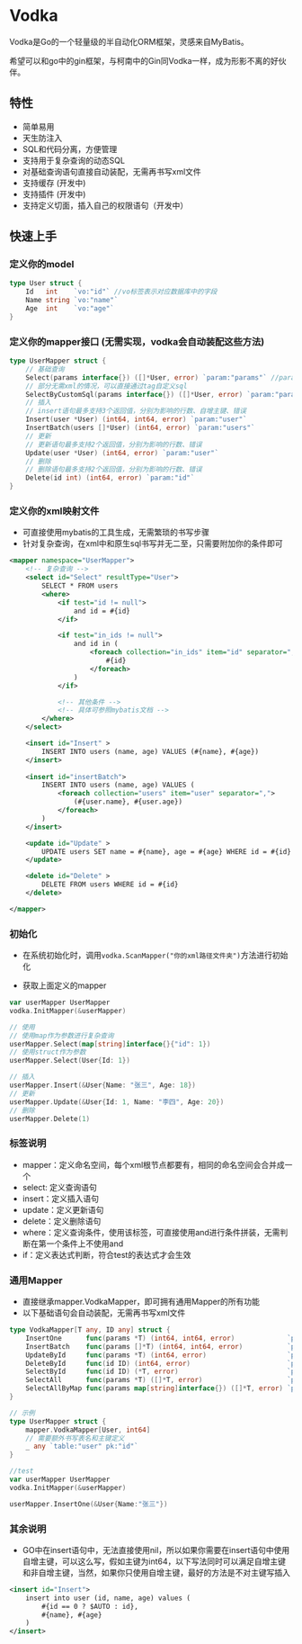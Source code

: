 # Vodka

Vodka是Go的一个轻量级的半自动化ORM框架，灵感来自MyBatis。

希望可以和go中的gin框架，与柯南中的Gin同Vodka一样，成为形影不离的好伙伴。

## 特性

- 简单易用 
- 天生防注入
- SQL和代码分离，方便管理
- 支持用于复杂查询的动态SQL
- 对基础查询语句直接自动装配，无需再书写xml文件
- 支持缓存 (开发中)
- 支持插件 (开发中)
- 支持定义切面，插入自己的权限语句（开发中）

## 快速上手

### 定义你的model
```go
type User struct {
    Id   int    `vo:"id"` //vo标签表示对应数据库中的字段 
    Name string `vo:"name"`
    Age  int    `vo:"age"`
}
```

### 定义你的mapper接口 (无需实现，vodka会自动装配这些方法)
```go
type UserMapper struct {
    // 基础查询
    Select(params interface{}) ([]*User, error) `param:"params"` //params为在xml中映射的名字
    // 部分无需xml的情况，可以直接通过tag自定义sql
    SelectByCustomSql(params interface{}) ([]*User, error) `param:"params" sql:"select * from user where id = #{id}"`
    // 插入
    // insert语句最多支持3个返回值，分别为影响的行数、自增主键、错误
    Insert(user *User) (int64, int64, error) `param:"user"`
    InsertBatch(users []*User) (int64, error) `param:"users"`
    // 更新
    // 更新语句最多支持2个返回值，分别为影响的行数、错误
    Update(user *User) (int64, error) `param:"user"`
    // 删除
    // 删除语句最多支持2个返回值，分别为影响的行数、错误
    Delete(id int) (int64, error) `param:"id"`
}
```

### 定义你的xml映射文件
- 可直接使用mybatis的工具生成，无需繁琐的书写步骤
- 针对复杂查询，在xml中和原生sql书写并无二至，只需要附加你的条件即可
```xml
<mapper namespace="UserMapper">
    <!-- 复杂查询 -->
    <select id="Select" resultType="User">
        SELECT * FROM users 
        <where>
            <if test="id != null">
                and id = #{id}
            </if>

            <if test="in_ids != null">
                and id in (
                    <foreach collection="in_ids" item="id" separator=",">
                        #{id}
                    </foreach>
                )
            </if>

            <!-- 其他条件 -->
            <!-- 具体可参照mybatis文档 -->
        </where>
    </select>

    <insert id="Insert" >
        INSERT INTO users (name, age) VALUES (#{name}, #{age})
    </insert>
    
    <insert id="insertBatch">
        INSERT INTO users (name, age) VALUES (
            <foreach collection="users" item="user" separator=",">
                (#{user.name}, #{user.age})
            </foreach>
        )
    </insert>

    <update id="Update" >
        UPDATE users SET name = #{name}, age = #{age} WHERE id = #{id}
    </update>

    <delete id="Delete" >
        DELETE FROM users WHERE id = #{id}
    </delete>

</mapper>
```

### 初始化
- 在系统初始化时，调用`vodka.ScanMapper("你的xml路径文件夹")`方法进行初始化

- 获取上面定义的mapper
```go
var userMapper UserMapper
vodka.InitMapper(&userMapper)

// 使用
// 使用map作为参数进行复杂查询
userMapper.Select(map[string]interface{}{"id": 1})
// 使用struct作为参数
userMapper.Select(User{Id: 1})

// 插入
userMapper.Insert(&User{Name: "张三", Age: 18})
// 更新
userMapper.Update(&User{Id: 1, Name: "李四", Age: 20})
// 删除
userMapper.Delete(1)
```


### 标签说明
 
- mapper：定义命名空间，每个xml根节点都要有，相同的命名空间会合并成一个
- select: 定义查询语句
- insert：定义插入语句
- update：定义更新语句
- delete：定义删除语句
- where：定义查询条件，使用该标签，可直接使用and进行条件拼装，无需判断在第一个条件上不使用and
- if：定义表达式判断，符合test的表达式才会生效

### 通用Mapper
- 直接继承mapper.VodkaMapper，即可拥有通用Mapper的所有功能
- 以下基础语句会自动装配，无需再书写xml文件
```go
type VodkaMapper[T any, ID any] struct {
	InsertOne      func(params *T) (int64, int64, error)             `params:"params"`
	InsertBatch    func(params []*T) (int64, int64, error)           `params:"params"`
	UpdateById     func(params *T) (int64, error)                    `params:"params"`
	DeleteById     func(id ID) (int64, error)                        `params:"id"`
	SelectById     func(id ID) (*T, error)                           `params:"id"`
	SelectAll      func(params *T) ([]*T, error)                     `params:"params"`
	SelectAllByMap func(params map[string]interface{}) ([]*T, error) `params:"params"`
}

// 示例
type UserMapper struct {
    mapper.VodkaMapper[User, int64]
    // 需要额外书写表名和主键定义
    _ any `table:"user" pk:"id"`
}

//test
var userMapper UserMapper
vodka.InitMapper(&userMapper)

userMapper.InsertOne(&User{Name:"张三"})
```



### 其余说明
- GO中在insert语句中，无法直接使用nil，所以如果你需要在insert语句中使用自增主键，可以这么写，假如主键为int64，以下写法同时可以满足自增主键和非自增主键，当然，如果你只使用自增主键，最好的方法是不对主键写插入
```xml
<insert id="Insert">
    insert into user (id, name, age) values (
        #{id == 0 ? $AUTO : id},
        #{name}, #{age}
    )
</insert>
```